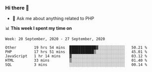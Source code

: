 ### Hi there 👋

<!--
**mustafaculban/mustafaculban** is a ✨ _special_ ✨ repository because its `README.md` (this file) appears on your GitHub profile.

Here are some ideas to get you started:

- 🌱 I’m currently learning ...
- 👯 I’m looking to collaborate on ...
- 🤔 I’m looking for help with ...
- 📫 How to reach me: ...
- 😄 Pronouns: ...
- ⚡ Fun fact: ...

-->
- 💬 Ask me about anything related to PHP


📊 **This week I spent my time on**
<!--START_SECTION:waka-->
```text
Week: 20 September, 2020 - 27 September, 2020

Other        19 hrs 54 mins  ████████████▓░░░░░░░░░░░░   50.21 % 
PHP          17 hrs 51 mins  ███████████▒░░░░░░░░░░░░░   45.01 % 
JavaScript   1 hr 14 mins    ▓░░░░░░░░░░░░░░░░░░░░░░░░   03.12 % 
HTML         33 mins         ▒░░░░░░░░░░░░░░░░░░░░░░░░   01.40 % 
SQL          3 mins          ░░░░░░░░░░░░░░░░░░░░░░░░░   00.14 % 
```
<!--END_SECTION:waka-->
